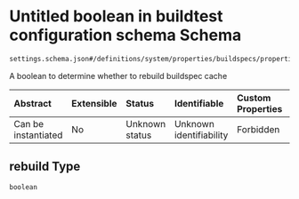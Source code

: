 # Untitled boolean in buildtest configuration schema Schema

```txt
settings.schema.json#/definitions/system/properties/buildspecs/properties/rebuild
```

A boolean to determine whether to rebuild buildspec cache

| Abstract            | Extensible | Status         | Identifiable            | Custom Properties | Additional Properties | Access Restrictions | Defined In                                                                   |
| :------------------ | :--------- | :------------- | :---------------------- | :---------------- | :-------------------- | :------------------ | :--------------------------------------------------------------------------- |
| Can be instantiated | No         | Unknown status | Unknown identifiability | Forbidden         | Allowed               | none                | [settings.schema.json\*](../out/settings.schema.json "open original schema") |

## rebuild Type

`boolean`

